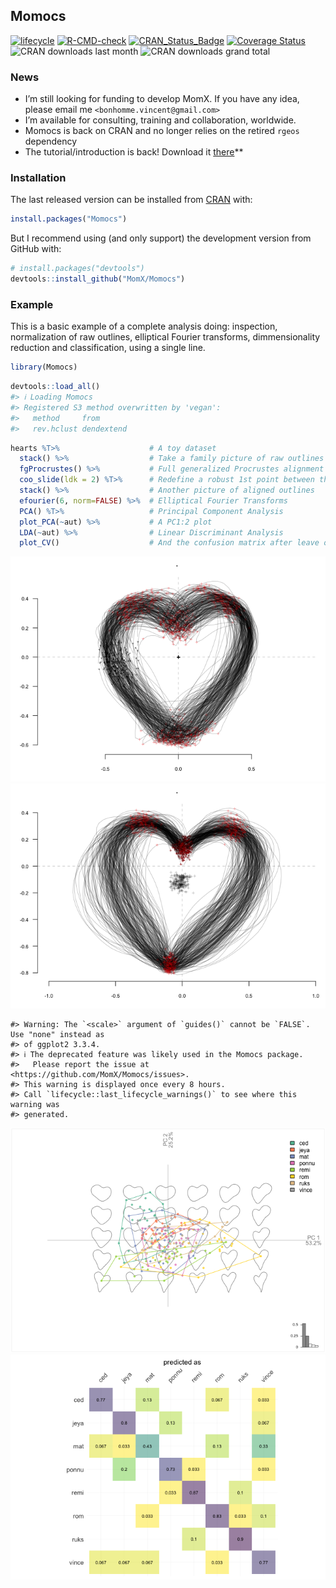 
<!--README.md is generated from README.Rmd. Please edit that file -->

## Momocs

<!--Badges -->

[![lifecycle](https://img.shields.io/badge/lifecycle-maturing-blue.svg)](https://www.tidyverse.org/lifecycle/#stable)
[![R-CMD-check](https://github.com/MomX/Momocs/actions/workflows/R-CMD-check.yaml/badge.svg)](https://github.com/MomX/Momocs/actions/workflows/R-CMD-check.yaml)
[![CRAN_Status_Badge](http://www.r-pkg.org/badges/version/Momocs)](http://cran.r-project.org/package=Momocs)
[![Coverage
Status](https://img.shields.io/codecov/c/github/MomX/Momocs/master.svg)](https://codecov.io/github/MomX/Momocs?branch=master)
![CRAN downloads last month](http://cranlogs.r-pkg.org/badges/Momocs)
![CRAN downloads grand
total](http://cranlogs.r-pkg.org/badges/grand-total/Momocs)

<!-- badges: start -->

<!-- badges: end -->

### News

- I’m still looking for funding to develop MomX. If you have any idea,
  please email me `<bonhomme.vincent@gmail.com>`
- I’m available for consulting, training and collaboration, worldwide.
- Momocs is back on CRAN and no longer relies on the retired `rgeos`
  dependency
- The tutorial/introduction is back! Download it
  [there](https://github.com/MomX/Momocs/releases/download/v1.4.0/Momocs_intro.html)\*\*

### Installation

The last released version can be installed from
[CRAN](https://CRAN.R-project.org/package=Momocs) with:

``` r
install.packages("Momocs")
```

But I recommend using (and only support) the development version from
GitHub with:

``` r
# install.packages("devtools")
devtools::install_github("MomX/Momocs")
```

<!--
## Features
__Matrices of xy-coordinates__
* ~100 generic tools like centering, scaling, rotating, calculating area, perimeter, etc. Full list with `apropos("coo_")`
* generic plotters: `coo_plot` and `g` (work in progress)
&#10;__Data acquisition + Babel__
&#10;* Outline extraction from black mask/silhouettes `.jpgs`
* Landmark definition on outlines (`def_ldk` or via [StereoMorph](https://github.com/aaronolsen/StereoMorph))
* Open curves digitization with bezier curves (via [StereoMorph](https://github.com/aaronolsen/StereoMorph))
* Import/Export from/to `.nts`, `.tps`, `PAST`, `.txt`, etc.
&#10;__Outline analysis__
&#10;* Elliptical Fourier analysis (`efourier`)
* Radii variation (`rfourier`)
* Radii variation - curvilinear abscissa (`sfourier`)
* Tangent Angle Fourier analysis (`tfourier`)
&#10;__Open-outlines__
&#10;* Natural (raw) polynomials (`npoly`)
* Orthogonal (Legendre) polynomials (`opoly`)
* Discrete Cosinus Transform (`dfourier`)
* `bezier` core functions
&#10;__Configuration of landmarks__
&#10;* Full Generalized Procrustes Adjustment (`fgProcrustes`)
* Sliding semi-landmarks (`fgsProcrustes`)
&#10;__Traditional morphometrics and global shape descriptors__
&#10;* Facilities for multivariate analysis (see `flowers`)
* A long list of shape scalars (eg. `coo_eccentricity`, `coo_rectilinearity`, etc.)
&#10;__Data handling__
&#10;* Easy data manipulation with `filter`, `select`, `slice`, `mutate` and other verbs ala [dplyr](https://github.com/hadley/dplyr/)
* New verbs useful for morphometrics such as `combine` and `chop`, to handle several 2D views
* Permutation methods to resample data (`perm`, `breed`)
&#10;__Multivariate analysis__
&#10;* Mean shape (groupwise) calculations (`mshapes`)
* Principal component analysis (`PCA`)
* Multivariate analysis of variance (`MANOVA` + pairwise testing `MANOVA_PW`)
* Linear discriminant analysis and screening (`LDA`)
* Hierarchical clustering (`CLUST`)
* K-means (`KMEANS`)
&#10;__Graphical methods__
&#10;* Family pictures and quick inspection of whole datasets (`stack` and `panel`)
* Some `ggplot2` plots, when useful (and convet Momocs' objects into `data.frames it with `as_df`)
* Morphological spaces for PCA
* Thin plate splines and variation around deformation grids
&#10;
__Misc__
&#10;* Datasets for all types of data (`apodemus`, `bot`, `chaff`, `charring`, `flower`,  `hearts`, `molars`, `mosquito`, `mouse`, `oak`, `olea`, `shapes`, `trilo`, `wings`)
* [Shiny](http://shiny.rstudio.com/) demonstrators/helpers. See [Momecs](https://github.com/vbonhomme/Momecs/)
* [Online documentation](http://vbonhomme.github.io/Momocs/)
-->

### Example

This is a basic example of a complete analysis doing: inspection,
normalization of raw outlines, elliptical Fourier transforms,
dimmensionality reduction and classification, using a single line.

``` r
library(Momocs)
```

``` r
devtools::load_all()
#> ℹ Loading Momocs
#> Registered S3 method overwritten by 'vegan':
#>   method     from      
#>   rev.hclust dendextend
```

``` r
hearts %T>%                    # A toy dataset
  stack() %>%                  # Take a family picture of raw outlines
  fgProcrustes() %>%           # Full generalized Procrustes alignment
  coo_slide(ldk = 2) %T>%      # Redefine a robust 1st point between the cheeks
  stack() %>%                  # Another picture of aligned outlines
  efourier(6, norm=FALSE) %>%  # Elliptical Fourier Transforms
  PCA() %T>%                   # Principal Component Analysis
  plot_PCA(~aut) %>%           # A PC1:2 plot
  LDA(~aut) %>%                # Linear Discriminant Analysis
  plot_CV()                    # And the confusion matrix after leave one out cross validation
```

![](README-example-1.png)<!-- -->![](README-example-2.png)<!-- -->

    #> Warning: The `<scale>` argument of `guides()` cannot be `FALSE`. Use "none" instead as
    #> of ggplot2 3.3.4.
    #> ℹ The deprecated feature was likely used in the Momocs package.
    #>   Please report the issue at <https://github.com/MomX/Momocs/issues>.
    #> This warning is displayed once every 8 hours.
    #> Call `lifecycle::last_lifecycle_warnings()` to see where this warning was
    #> generated.

![](README-example-3.png)<!-- -->![](README-example-4.png)<!-- -->
